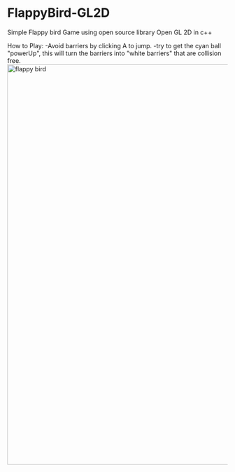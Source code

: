 # FlappyBird-GL2D
Simple Flappy bird Game using open source library Open GL 2D in c++

How to Play:
-Avoid barriers by clicking A to jump.
-try to get the cyan ball "powerUp", this will turn the barriers into "white barriers" that are collision free.
<img width="916" alt="flappy bird" src="https://user-images.githubusercontent.com/30272808/162544160-685029a7-ed57-4fe9-9e6a-1fc3b8472949.png">

